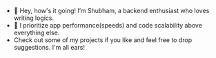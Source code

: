 - 👋 Hey, how's it going! I’m Shubham, a backend enthusiast who loves writing logics.
- 👀 I prioritize app performance(speeds) and code scalability above everything else.
- Check out some of my projects if you like and feel free to drop suggestions. I'm all ears!  

<!---
shubhamjha03563/shubhamjha03563 is a ✨ special ✨ repository because its `README.md` (this file) appears on your GitHub profile.
You can click the Preview link to take a look at your changes.
--->
